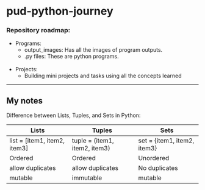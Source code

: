 # pud-python-journey

### Repository roadmap:
* Programs:
  * output_images: Has all the images of program outputs.
  * .py files: These are python programs.
  </br></br>
* Projects:
  * Building mini projects and tasks using all the concepts learned 
---

## My notes 

Difference between Lists, Tuples, and Sets in Python:

| Lists  | Tuples | Sets |
| ------------- | ------------- | ------------ |
| list = [item1, item2, item3]  | tuple = (item1, item2, item3)  | set = {item1, item2, item3} |
| Ordered  | Ordered  | Unordered |
| allow duplicates  | allow duplicates  | No duplicates |
| mutable  | immutable  | mutable |
